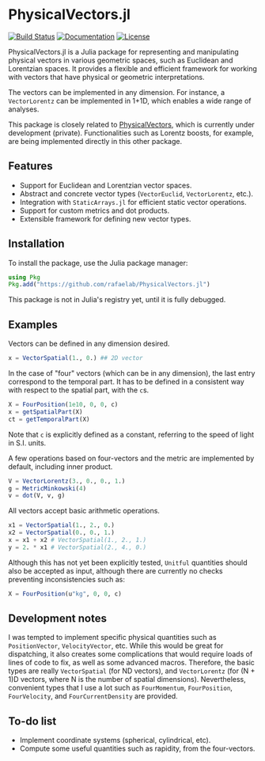 # PhysicalVectors.jl


[![Build Status](https://github.com/rafaelab/PhysicalVectors.jl/actions/workflows/CI.yml/badge.svg)](https://github.com/rafaelab/PhysicalVectors.jl/actions)
[![Documentation](https://img.shields.io/badge/docs-stable-blue.svg)](https://rafaelab.github.io/PhysicalVectors.jl/index.html)
[![License](https://img.shields.io/badge/license-MIT-green.svg)](LICENSE)


PhysicalVectors.jl is a Julia package for representing and manipulating physical vectors in various geometric spaces, such as Euclidean and Lorentzian spaces. 
It provides a flexible and efficient framework for working with vectors that have physical or geometric interpretations.

The vectors can be implemented in any dimension. 
For instance, a `VectorLorentz` can be implemented in 1+1D, which enables a wide range of analyses.

This package is closely related to [PhysicalVectors](https://github.com/rafaelab/PhysicalVectors.jl), which is currently under development (private).
Functionalities such as Lorentz boosts, for example, are being implemented directly in this other package.


## Features

- Support for Euclidean and Lorentzian vector spaces.
- Abstract and concrete vector types (`VectorEuclid`, `VectorLorentz`, etc.).
- Integration with `StaticArrays.jl` for efficient static vector operations.
- Support for custom metrics and dot products.
- Extensible framework for defining new vector types.


## Installation

To install the package, use the Julia package manager:
 ```julia
using Pkg
Pkg.add("https://github.com/rafaelab/PhysicalVectors.jl")
```

This package is not in Julia's registry yet, until it is fully debugged.


## Examples

Vectors can be defined in any dimension desired.
```julia
x = VectorSpatial(1., 0.) ## 2D vector
```

In the case of "four" vectors (which can be in any dimension), the last entry correspond to the temporal part.
It has to be defined in a consistent way with respect to the spatial part, with the `c`s.
```julia
X = FourPosition(1e10, 0, 0, c)
x = getSpatialPart(X)
ct = getTemporalPart(X)
```
Note that `c` is explicitly defined as a constant, referring to the speed of light in S.I. units.

A few operations based on four-vectors and the metric are implemented by default, including inner product.
```julia
V = VectorLorentz(3., 0., 0., 1.)
g = MetricMinkowski(4)
v = dot(V, v, g)
```

All vectors accept basic arithmetic operations.
```julia
x1 = VectorSpatial(1., 2., 0.)
x2 = VectorSpatial(0., 0., 1.)
x = x1 + x2 # VectorSpatial(1., 2., 1.)
y = 2. * x1 # VectorSpatial(2., 4., 0.)
```


Although this has not yet been explicitly tested, `Unitful` quantities should also be accepted as input, although there are currently no checks preventing inconsistencies such as:
```julia
X = FourPosition(u"kg", 0, 0, c)
```



## Development notes

I was tempted to implement specific physical quantities such as `PositionVector`, `VelocityVector`, etc.
While this would be great for dispatching, it also creates some complications that would require loads of lines of code to fix, as well as some advanced macros.
Therefore, the basic types are really `VectorSpatial` (for ND vectors), and `VectorLorentz` (for (N + 1)D vectors, where N is the number of spatial dimensions).
Nevertheless, convenient types that I use a lot such as `FourMomentum`, `FourPosition`, `FourVelocity`, and `FourCurrentDensity` are provided.


## To-do list

- Implement coordinate systems (spherical, cylindrical, etc).
- Compute some useful quantities such as rapidity, from the four-vectors. 

